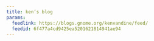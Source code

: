 ```yaml
---
title: ken’s blog
params:
  feedlink: https://blogs.gnome.org/kenvandine/feed/
  feedid: 6f477a4cd9425ea5201621814941ae94
---
```

